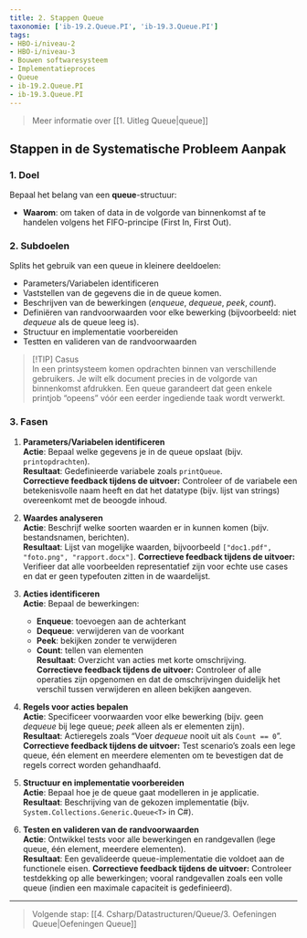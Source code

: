 ```yaml
---
title: 2. Stappen Queue
taxonomie: ['ib-19.2.Queue.PI', 'ib-19.3.Queue.PI']
tags:
- HBO-i/niveau-2
- HBO-i/niveau-3
- Bouwen softwaresysteem
- Implementatieproces
- Queue
- ib-19.2.Queue.PI
- ib-19.3.Queue.PI
---
```


> Meer informatie over [[1. Uitleg Queue|queue]]

## Stappen in de Systematische Probleem Aanpak

### 1. Doel  
Bepaal het belang van een **queue**-structuur:  
- **Waarom**: om taken of data in de volgorde van binnenkomst af te handelen volgens het FIFO-principe (First In, First Out).

### 2. Subdoelen  
Splits het gebruik van een queue in kleinere deel­doelen:  
- Parameters/Variabelen identificeren
- Vaststellen van de gegevens die in de queue komen. 
- Beschrijven van de bewerkingen (_enqueue_, _dequeue_, _peek_, _count_).
- Definiëren van randvoorwaarden voor elke bewerking (bijvoorbeeld: niet _dequeue_ als de queue leeg is).
- Structuur en implementatie voorbereiden
- Testten en valideren van de randvoorwaarden

> [!TIP] Casus  
> In een print­systeem komen opdrachten binnen van verschillende gebruikers. Je wilt elk document precies in de volgorde van binnenkomst afdrukken. Een queue garandeert dat geen enkele printjob “opeens” vóór een eerder ingediende taak wordt verwerkt.

### 3. Fasen  
1. **Parameters/Variabelen identificeren**  
   **Actie**: Bepaal welke gegevens je in de queue opslaat (bijv. `printopdrachten`).  
   **Resultaat**: Gedefinieerde variabele zoals `printQueue`.  
   **Correctieve feedback tijdens de uitvoer:** Controleer of de variabele een betekenisvolle naam heeft en dat het datatype (bijv. lijst van strings) overeenkomt met de beoogde inhoud.

2. **Waardes analyseren**  
   **Actie**: Beschrijf welke soorten waarden er in kunnen komen (bijv. bestandsnamen, berichten).  
   **Resultaat**: Lijst van mogelijke waarden, bijvoorbeeld `["doc1.pdf", "foto.png", "rapport.docx"]`.
   **Correctieve feedback tijdens de uitvoer:** Verifieer dat alle voorbeelden representatief zijn voor echte use cases en dat er geen typefouten zitten in de waardelijst.

3. **Acties identificeren**  
   **Actie**: Bepaal de bewerkingen:  
   - **Enqueue**: toevoegen aan de achterkant  
   - **Dequeue**: verwijderen van de voorkant  
   - **Peek**: bekijken zonder te verwijderen  
   - **Count**: tellen van elementen  
   **Resultaat**: Overzicht van acties met korte omschrijving.  
   **Correctieve feedback tijdens de uitvoer:** Controleer of alle operaties zijn opgenomen en dat de omschrijvingen duidelijk het verschil tussen verwijderen en alleen bekijken aangeven.

4. **Regels voor acties bepalen**  
   **Actie**: Specificeer voorwaarden voor elke bewerking (bijv. geen _dequeue_ bij lege queue; _peek_ alleen als er elementen zijn).  
   **Resultaat**: Actieregels zoals “Voer _dequeue_ nooit uit als `Count == 0`”.
   **Correctieve feedback tijdens de uitvoer:** Test scenario’s zoals een lege queue, één element en meerdere elementen om te bevestigen dat de regels correct worden gehandhaafd.

5. **Structuur en implementatie voorbereiden**  
   **Actie**: Bepaal hoe je de queue gaat modelleren in je applicatie.
   **Resultaat**: Beschrijving van de gekozen implementatie (bijv. `System.Collections.Generic.Queue<T>` in C#).

6. **Testen en valideren van de randvoorwaarden**  
   **Actie**: Ontwikkel tests voor alle bewerkingen en rand­gevallen (lege queue, één element, meerdere elementen).  
   **Resultaat**: Een gevalideerde queue-implementatie die voldoet aan de functionele eisen.
   **Correctieve feedback tijdens de uitvoer:** Controleer testdekking op alle bewerkingen; vooral randgevallen zoals een volle queue (indien een maximale capaciteit is gedefinieerd).

---

> Volgende stap: [[4. Csharp/Datastructuren/Queue/3. Oefeningen Queue|Oefeningen Queue]]
